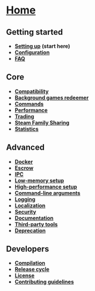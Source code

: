 # **[Home](/)**


## Getting started

* **[Setting up](Setting-up)** **(start here)**
* **[Configuration](Configuration)**
* **[FAQ](FAQ)**


## Core

* **[Compatibility](Compatibility)**
* **[Background games redeemer](Background-games-redeemer)**
* **[Commands](Commands)**
* **[Performance](Performance)**
* **[Trading](Trading)**
* **[Steam Family Sharing](Steam-Family-Sharing)**
* **[Statistics](Statistics)**


## Advanced

* **[Docker](Docker)**
* **[Escrow](Escrow)**
* **[IPC](IPC)**
* **[Low-memory setup](Low-memory-setup)**
* **[High-performance setup](High-performance-setup)**
* **[Command-line arguments](Command-line-arguments)**
* **[Logging](Logging)**
* **[Localization](Localization)**
* **[Security](Security)**
* **[Documentation](Documentation)**
* **[Third-party tools](Third-party-tools)**
* **[Deprecation](Deprecation)**


## Developers

* **[Compilation](Compilation)**
* **[Release cycle](Release-cycle)**
* **[License](License)**
* **[Contributing guidelines](https://github.com/JustArchi/ArchiSteamFarm/blob/master/.github/CONTRIBUTING.md)**
